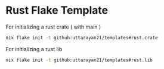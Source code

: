 # Rust Flake Template

For initializing a rust crate ( with main )
```sh
nix flake init -t github:uttarayan21/templates#rust.crate
```
For initializing a rust lib
```sh
nix flake init -t github:uttarayan21/templates#rust.lib
```

